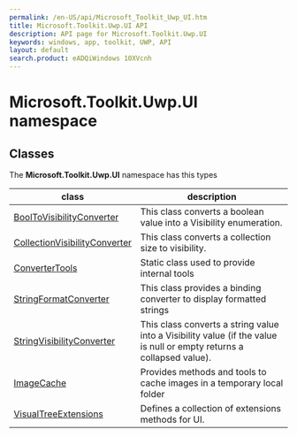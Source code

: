 ```yaml
---
permalink: /en-US/api/Microsoft_Toolkit_Uwp_UI.htm
title: Microsoft.Toolkit.Uwp.UI API 
description: API page for Microsoft.Toolkit.Uwp.UI
keywords: windows, app, toolkit, UWP, API
layout: default
search.product: eADQiWindows 10XVcnh
---
```



# Microsoft.Toolkit.Uwp.UI namespace

## Classes

The **Microsoft.Toolkit.Uwp.UI** namespace has this types


| class | description || --- | --- || [BoolToVisibilityConverter](Microsoft_Toolkit_Uwp_UI_Converters_BoolToVisibilityConverter.htm) | This class converts a boolean value into a Visibility enumeration. || [CollectionVisibilityConverter](Microsoft_Toolkit_Uwp_UI_Converters_CollectionVisibilityConverter.htm) | This class converts a collection size to visibility. || [ConverterTools](Microsoft_Toolkit_Uwp_UI_Converters_ConverterTools.htm) | Static class used to provide internal tools || [StringFormatConverter](Microsoft_Toolkit_Uwp_UI_Converters_StringFormatConverter.htm) | This class provides a binding converter to display formatted strings || [StringVisibilityConverter](Microsoft_Toolkit_Uwp_UI_Converters_StringVisibilityConverter.htm) | This class converts a string value into a Visibility value (if the value is null or empty returns a collapsed value). || [ImageCache](Microsoft_Toolkit_Uwp_UI_ImageCache.htm) | Provides methods and tools to cache images in a temporary local folder || [VisualTreeExtensions](Microsoft_Toolkit_Uwp_UI_VisualTreeExtensions.htm) | Defines a collection of extensions methods for UI. |
